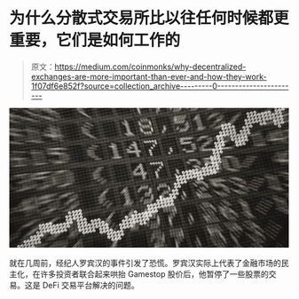 # 为什么分散式交易所比以往任何时候都更重要，它们是如何工作的

> 原文：<https://medium.com/coinmonks/why-decentralized-exchanges-are-more-important-than-ever-and-how-they-work-1f07df6e852f?source=collection_archive---------0----------------------->

![](img/f88953a14b09507ed5dd15873c651ae9.png)

就在几周前，经纪人罗宾汉的事件引发了恐慌。罗宾汉实际上代表了金融市场的民主化，在许多投资者联合起来哄抬 Gamestop 股价后，他暂停了一些股票的交易。这是 DeFi 交易平台解决的问题。